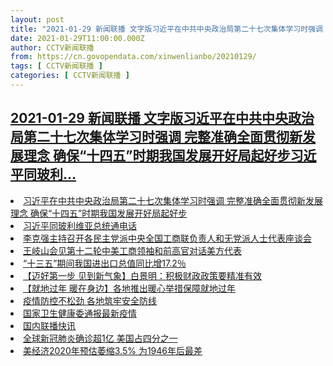 ```yaml
---
layout: post
title: "2021-01-29 新闻联播 文字版习近平在中共中央政治局第二十七次集体学习时强调 完整准确全面贯彻新发展理念 确保“十四五”时期我国发展开好局起好步习近平同玻利"
date: 2021-01-29T11:00:00.000Z
author: CCTV新闻联播
from: https://cn.govopendata.com/xinwenlianbo/20210129/
tags: [ CCTV新闻联播 ]
categories: [ CCTV新闻联播 ]
---
```

<!--1611918000000-->
[2021-01-29 新闻联播 文字版习近平在中共中央政治局第二十七次集体学习时强调 完整准确全面贯彻新发展理念 确保“十四五”时期我国发展开好局起好步习近平同玻利...](https://cn.govopendata.com/xinwenlianbo/20210129/)
------

<div>
<li><a target="_blank" href="https://cn.govopendata.com/xinwenlianbo/20210129/#225176">习近平在中共中央政治局第二十七次集体学习时强调 完整准确全面贯彻新发展理念 确保“十四五”时期我国发展开好局起好步</a></li><li><a target="_blank" href="https://cn.govopendata.com/xinwenlianbo/20210129/#225177">习近平同玻利维亚总统通电话</a></li><li><a target="_blank" href="https://cn.govopendata.com/xinwenlianbo/20210129/#225178">李克强主持召开各民主党派中央全国工商联负责人和无党派人士代表座谈会</a></li><li><a target="_blank" href="https://cn.govopendata.com/xinwenlianbo/20210129/#225179">王岐山会见第十二轮中美工商领袖和前高官对话美方代表</a></li><li><a target="_blank" href="https://cn.govopendata.com/xinwenlianbo/20210129/#225180">“十三五”期间我国进出口总值同比增17.2％</a></li><li><a target="_blank" href="https://cn.govopendata.com/xinwenlianbo/20210129/#225181">【迈好第一步 见到新气象】白景明：积极财政政策要精准有效</a></li><li><a target="_blank" href="https://cn.govopendata.com/xinwenlianbo/20210129/#225182">【就地过年 暖在身边】各地推出暖心举措保障就地过年</a></li><li><a target="_blank" href="https://cn.govopendata.com/xinwenlianbo/20210129/#225183">疫情防控不松劲 各地筑牢安全防线</a></li><li><a target="_blank" href="https://cn.govopendata.com/xinwenlianbo/20210129/#225184">国家卫生健康委通报最新疫情</a></li><li><a target="_blank" href="https://cn.govopendata.com/xinwenlianbo/20210129/#225185">国内联播快讯</a></li><li><a target="_blank" href="https://cn.govopendata.com/xinwenlianbo/20210129/#225186">全球新冠肺炎确诊超1亿 美国占四分之一</a></li><li><a target="_blank" href="https://cn.govopendata.com/xinwenlianbo/20210129/#225187">美经济2020年预估萎缩3.5% 为1946年后最差</a></li>
</div>

